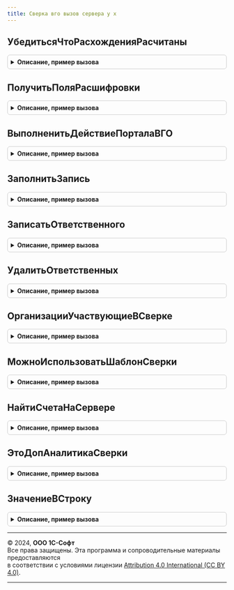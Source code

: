 ```yaml
---
title: Сверка вго вызов сервера у х
---
```



## УбедитьсяЧтоРасхожденияРасчитаны
<details style="margin: 1em 0; padding: 0.5em; border: 1px solid #ccc; border-radius: 6px;">

<summary style="font-weight: bold; cursor: pointer;">Описание, пример вызова</summary>

```bsl

// Подготовка для работы с расхождениями:
//	 1. Проверяем, что запущено фоновое задание по расчету расхождений
//	 2. Если запущено, то ждем завершения.
//	 3. Запускаем повторный расчет (могут появиться новые данные, после запуска фонового задания п. 2) и ждем завершения.
// Параметры:
//	ОтборДанных - струкутра с параметрами отбора (Сценарий, ПериодСверки, Этап, Организации, Дебитор, Кредитор).
//	ТекстОшибки - если возникает ошибка, то к значению переменной дописывается описание ошибки.
//	ОжидатьЗавершения - ждать завершения фонового задания.
//
Функция УбедитьсяЧтоРасхожденияРасчитаны(Знач ОтборДанных=Неопределено, ТекстОшибки=Неопределено, ОжидатьЗавершения=Истина, флОтладка=Ложь) Экспорт
```

Пример вызова
```bsl
Результат = СверкаВГОВызовСервераУХ.УбедитьсяЧтоРасхожденияРасчитаны(ОтборДанных, ТекстОшибки, ОжидатьЗавершения, флОтладка);
```
</details>

## ПолучитьПоляРасшифровки
<details style="margin: 1em 0; padding: 0.5em; border: 1px solid #ccc; border-radius: 6px;">

<summary style="font-weight: bold; cursor: pointer;">Описание, пример вызова</summary>

```bsl

// Возвращает соотвествие с описанием аналитик расхождения ВГО для указанной расшифровки СКД.
Функция ПолучитьПоляРасшифровки(Знач ПользовательскиеНастройки, Знач ДанныеРасшифровки, Знач Расшифровка) Экспорт
```

Пример вызова
```bsl
Результат = СверкаВГОВызовСервераУХ.ПолучитьПоляРасшифровки(ПользовательскиеНастройки, ДанныеРасшифровки, Расшифровка) 
```
</details>

## ВыполненитьДействиеПорталаВГО
<details style="margin: 1em 0; padding: 0.5em; border: 1px solid #ccc; border-radius: 6px;">

<summary style="font-weight: bold; cursor: pointer;">Описание, пример вызова</summary>

```bsl

Функция ВыполненитьДействиеПорталаВГО(ВыполненноеДействие, Отбор) Экспорт
```

Пример вызова
```bsl
Результат = СверкаВГОВызовСервераУХ.ВыполненитьДействиеПорталаВГО(ВыполненноеДействие, Отбор) 
```
</details>

## ЗаполнитьЗапись
<details style="margin: 1em 0; padding: 0.5em; border: 1px solid #ccc; border-radius: 6px;">

<summary style="font-weight: bold; cursor: pointer;">Описание, пример вызова</summary>

```bsl

Процедура ЗаполнитьЗапись(Запись, Отбор, ПериодРегистрации = Неопределено) Экспорт
```

Пример вызова
```bsl
СверкаВГОВызовСервераУХ.ЗаполнитьЗапись(Запись, Отбор, ПериодРегистрации);
```
</details>

## ЗаписатьОтветственного
<details style="margin: 1em 0; padding: 0.5em; border: 1px solid #ccc; border-radius: 6px;">

<summary style="font-weight: bold; cursor: pointer;">Описание, пример вызова</summary>

```bsl

Функция ЗаписатьОтветственного(Организация, Роль, Ответственный) Экспорт
```

Пример вызова
```bsl
Результат = СверкаВГОВызовСервераУХ.ЗаписатьОтветственного(Организация, Роль, Ответственный) 
```
</details>

## УдалитьОтветственных
<details style="margin: 1em 0; padding: 0.5em; border: 1px solid #ccc; border-radius: 6px;">

<summary style="font-weight: bold; cursor: pointer;">Описание, пример вызова</summary>

```bsl

Функция УдалитьОтветственных(Организация, Роль) Экспорт
```

Пример вызова
```bsl
Результат = СверкаВГОВызовСервераУХ.УдалитьОтветственных(Организация, Роль) 
```
</details>

## ОрганизацииУчаствующиеВСверке
<details style="margin: 1em 0; padding: 0.5em; border: 1px solid #ccc; border-radius: 6px;">

<summary style="font-weight: bold; cursor: pointer;">Описание, пример вызова</summary>

```bsl

// Получить список организаций участвующих в сверке
Функция ОрганизацииУчаствующиеВСверке(ПериодСценария, Сценарий, Пользователь=Неопределено) Экспорт
```

Пример вызова
```bsl
Результат = СверкаВГОВызовСервераУХ.ОрганизацииУчаствующиеВСверке(ПериодСценария, Сценарий, Пользователь);
```
</details>

## МожноИспользоватьШаблонСверки
<details style="margin: 1em 0; padding: 0.5em; border: 1px solid #ccc; border-radius: 6px;">

<summary style="font-weight: bold; cursor: pointer;">Описание, пример вызова</summary>

```bsl

// Проверяем возможность выбора шаблона сверки ВГО для использования в версии регламента
// подготовки отчетности.
// Параметры:
//		ШаблонСверкиВГО - ссылка на элемент справочника "ШаблоныСверкиВГО".
// Возвращаем:
//		Истина - шаблон еще не использован и может быть выбран.
//		Ложь - шаблон нельзя использовать, т.к. он уже участвовал в другой сверке.
//
Функция МожноИспользоватьШаблонСверки(ШаблонСверки) Экспорт
```

Пример вызова
```bsl
Результат = СверкаВГОВызовСервераУХ.МожноИспользоватьШаблонСверки(ШаблонСверки) 
```
</details>

## НайтиСчетаНаСервере
<details style="margin: 1em 0; padding: 0.5em; border: 1px solid #ccc; border-radius: 6px;">

<summary style="font-weight: bold; cursor: pointer;">Описание, пример вызова</summary>

```bsl

// Возвращает структуру заполненную счетами
Функция НайтиСчетаНаСервере(Знач Текст, Знач ПланСчетов) Экспорт
```

Пример вызова
```bsl
Результат = СверкаВГОВызовСервераУХ.НайтиСчетаНаСервере(Текст, ПланСчетов) 
```
</details>

## ЭтоДопАналитикаСверки
<details style="margin: 1em 0; padding: 0.5em; border: 1px solid #ccc; border-radius: 6px;">

<summary style="font-weight: bold; cursor: pointer;">Описание, пример вызова</summary>

```bsl

Функция ЭтоДопАналитикаСверки(ТипДляЭлиминации) Экспорт
```

Пример вызова
```bsl
Результат = СверкаВГОВызовСервераУХ.ЭтоДопАналитикаСверки(ТипДляЭлиминации) 
```
</details>

## ЗначениеВСтроку
<details style="margin: 1em 0; padding: 0.5em; border: 1px solid #ccc; border-radius: 6px;">

<summary style="font-weight: bold; cursor: pointer;">Описание, пример вызова</summary>

```bsl

// Представляет любое значение в строку для отображения пользователю, либо записи в лог в наглядном для человека представлении.
Функция ЗначениеВСтроку(Знач Значение, Знач Отступ = "") Экспорт
```

Пример вызова
```bsl
Результат = СверкаВГОВызовСервераУХ.ЗначениеВСтроку(Значение, Отступ);
```
</details>

---

© 2024, **ООО 1С-Софт**  
Все права защищены. Эта программа и сопроводительные материалы предоставляются  
в соответствии с условиями лицензии [Attribution 4.0 International (CC BY 4.0)](https://creativecommons.org/licenses/by/4.0/legalcode).

---
